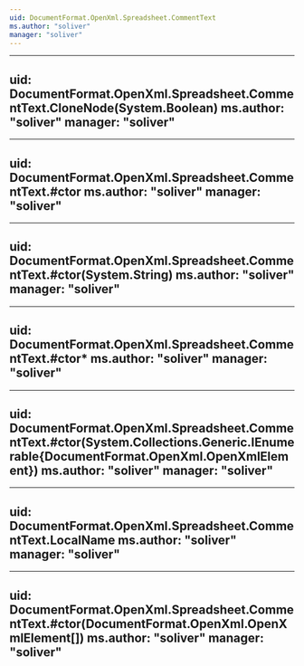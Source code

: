 ```yaml
---
uid: DocumentFormat.OpenXml.Spreadsheet.CommentText
ms.author: "soliver"
manager: "soliver"
---
```


---
uid: DocumentFormat.OpenXml.Spreadsheet.CommentText.CloneNode(System.Boolean)
ms.author: "soliver"
manager: "soliver"
---

---
uid: DocumentFormat.OpenXml.Spreadsheet.CommentText.#ctor
ms.author: "soliver"
manager: "soliver"
---

---
uid: DocumentFormat.OpenXml.Spreadsheet.CommentText.#ctor(System.String)
ms.author: "soliver"
manager: "soliver"
---

---
uid: DocumentFormat.OpenXml.Spreadsheet.CommentText.#ctor*
ms.author: "soliver"
manager: "soliver"
---

---
uid: DocumentFormat.OpenXml.Spreadsheet.CommentText.#ctor(System.Collections.Generic.IEnumerable{DocumentFormat.OpenXml.OpenXmlElement})
ms.author: "soliver"
manager: "soliver"
---

---
uid: DocumentFormat.OpenXml.Spreadsheet.CommentText.LocalName
ms.author: "soliver"
manager: "soliver"
---

---
uid: DocumentFormat.OpenXml.Spreadsheet.CommentText.#ctor(DocumentFormat.OpenXml.OpenXmlElement[])
ms.author: "soliver"
manager: "soliver"
---
